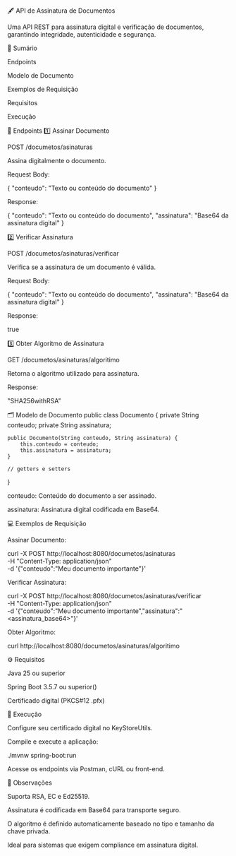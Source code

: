 🖋️ API de Assinatura de Documentos


Uma API REST para assinatura digital e verificação de documentos, garantindo integridade, autenticidade e segurança.

📌 Sumário

Endpoints

Modelo de Documento

Exemplos de Requisição

Requisitos

Execução

🚀 Endpoints
1️⃣ Assinar Documento

POST /documetos/asinaturas

Assina digitalmente o documento.

Request Body:

{
  "conteudo": "Texto ou conteúdo do documento"
}


Response:

{
  "conteudo": "Texto ou conteúdo do documento",
  "assinatura": "Base64 da assinatura digital"
}

2️⃣ Verificar Assinatura

POST /documetos/asinaturas/verificar

Verifica se a assinatura de um documento é válida.

Request Body:

{
  "conteudo": "Texto ou conteúdo do documento",
  "assinatura": "Base64 da assinatura digital"
}


Response:

true

3️⃣ Obter Algoritmo de Assinatura

GET /documetos/asinaturas/algoritimo

Retorna o algoritmo utilizado para assinatura.

Response:

"SHA256withRSA"

🗂 Modelo de Documento
public class Documento {
    private String conteudo;
    private String assinatura;

    public Documento(String conteudo, String assinatura) {
        this.conteudo = conteudo;
        this.assinatura = assinatura;
    }

    // getters e setters
}


conteudo: Conteúdo do documento a ser assinado.

assinatura: Assinatura digital codificada em Base64.

💻 Exemplos de Requisição

Assinar Documento:

curl -X POST http://localhost:8080/documetos/asinaturas \
-H "Content-Type: application/json" \
-d '{"conteudo":"Meu documento importante"}'


Verificar Assinatura:

curl -X POST http://localhost:8080/documetos/asinaturas/verificar \
-H "Content-Type: application/json" \
-d '{"conteudo":"Meu documento importante","assinatura":"<assinatura_base64>"}'


Obter Algoritmo:

curl http://localhost:8080/documetos/asinaturas/algoritimo

⚙️ Requisitos

Java 25 ou superior

Spring Boot 3.5.7 ou superior()

Certificado digital (PKCS#12 .pfx)

🏃 Execução

Configure seu certificado digital no KeyStoreUtils.

Compile e execute a aplicação:

./mvnw spring-boot:run


Acesse os endpoints via Postman, cURL ou front-end.

🔐 Observações

Suporta RSA, EC e Ed25519.

Assinatura é codificada em Base64 para transporte seguro.

O algoritmo é definido automaticamente baseado no tipo e tamanho da chave privada.

Ideal para sistemas que exigem compliance em assinatura digital.
